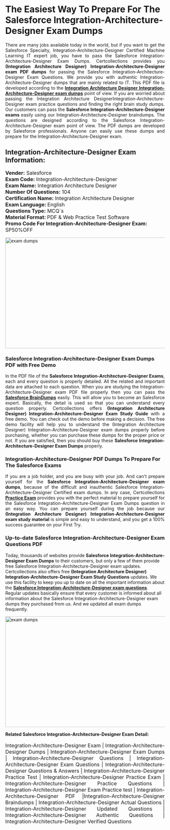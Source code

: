 <h1>The Easiest Way To Prepare For The Salesforce Integration-Architecture-Designer Exam Dumps</h1> <p style="text-align:justify">There are many jobs available today in the world, but if you want to get the Salesforce Specialty, Integration-Architecture-Designer Certified Machine Learning IT expert job, you have to pass the Salesforce Integration-Architecture-Designer Exam Dumps. Certcollections provides you <strong>(Integration Architecture Designer) Integration-Architecture-Designer exam PDF dumps</strong> for passing the Salesforce Integration-Architecture-Designer Exam Questions. We provide you with authentic Integration-Architecture-Designer dumps that are mainly related to IT. This PDF file is developed according to the <a href="https://www.certsofficial.com/salesforce/integration-architecture-designer-questions"><strong>Integration Architecture Designer Integration-Architecture-Designer exam dumps</strong></a> point of view. If you are worried about passing the Integration Architecture DesignerIntegration-Architecture-Designer exam practice questions and finding the right brain study dumps. Our customers can pass the <strong>Salesforce Integration-Architecture-Designer exams </strong>easily using our Integration-Architecture-Designer braindumps. The questions are designed according to the Salesforce Integration-Architecture-Designer exam point of view. The PDF dumps are developed by Salesforce professionals. Anyone can easily use these dumps and prepare for the Integration-Architecture-Designer exam.</p> <h2><strong>Integration-Architecture-Designer Exam Information:</strong></h2> <p><span style="font-size:16px"><strong>Vender:</strong> Salesforce<br /> <strong>Exam Code:</strong> Integration-Architecture-Designer<br /> <strong>Exam Name:</strong> Integration Architecture Designer<br /> <strong>Number Of Questions:</strong> 104<br /> <strong>Certification Name:</strong> Integration Architecture Designer<br /> <strong>Exam Language: </strong>English<br /> <strong>Questions Type:</strong> MCQ`s<br /> <strong>Material Format: </strong>PDF & Web Practice Test Software<br /> <strong>Promo Code For Integration-Architecture-Designer Exam:</strong> SP50%OFF</span></p> <p><a href="https://www.certsofficial.com/salesforce/integration-architecture-designer-questions" rel="no-follow"><img alt="exam dumps" src="https://www.certcollections.com/uploads/content/certsofficial.jpg" style="height:350px; width:750px" /></a></p> <h3><strong>Salesforce Integration-Architecture-Designer Exam Dumps PDF with Free Demo</strong></h3> <p style="text-align:justify">In the PDF file of the <strong>Salesforce Integration-Architecture-Designer Exams</strong>, each and every question is properly detailed. All the related and important data are attached to each question. When you are studying the Integration-Architecture-Designer exam PDF file properly then you can pass the <a href="https://www.certsofficial.com/salesforce-dumps"><strong>Salesforce BrainDumps</strong></a> easily. This will allow you to become an Salesforce expert. Basically, the detail is used so that you can understand every question properly. Certcollections offers <strong>(Integration Architecture Designer) Integration-Architecture-Designer Exam Study Guide</strong> with a free demo. You can check out the demo before making a decision. The free demo facility will help you to understand the (Integration Architecture Designer) Integration-Architecture-Designer exam dumps properly before purchasing, whether you can purchase these dumps for the proper price or not. If you are satisfied, then you should buy these <strong>Salesforce Integration-Architecture-Designer Exam Dumps</strong> properly.</p> <h3><strong>Integration-Architecture-Designer PDF Dumps To Prepare For The Salesforce Exams</strong></h3> <p style="text-align:justify">If you are a job holder, and you are busy with your job. And can't prepare yourself for the <strong>Salesforce Integration-Architecture-Designer exam dumps</strong>, because of the difficult and inauthentic Salesforce Integration-Architecture-Designer Certified exam dumps. In any case, Certcollections <strong><a href="https://www.certsofficial.com/">Practice Exam</a></strong> provides you with the perfect material to prepare yourself for the Salesforce Integration-Architecture-Designer Exam Dumps question in an easy way. You can prepare yourself during the job because our <strong>(Integration Architecture Designer) Integration-Architecture-Designer exam study material</strong> is simple and easy to understand, and you get a 100% success guarantee on your First Try.</p> <h3><strong>Up-to-date Salesforce Integration-Architecture-Designer Exam Questions PDF</strong></h3> <p>Today, thousands of websites provide <strong>Salesforce Integration-Architecture-Designer Exam Dumps</strong> to their customers, but only a few of them provide free Salesforce Integration-Architecture-Designer exam updates. Certcollections also offers free <strong>(Integration Architecture Designer) Integration-Architecture-Designer Exam Study Questions</strong> updates. We use this facility to keep you up to date on all the important information about the <a href="https://www.certsofficial.com/salesforce/integration-architecture-designer-questions"><strong>Salesforce Integration-Architecture-Designer exam questions</strong></a>. Regular updates basically ensure that every customer is informed about all information about the Salesforce Integration-Architecture-Designer exam dumps they purchased from us. And we updated all exam dumps frequently.</p> <p><a href="https://www.certsofficial.com/salesforce/integration-architecture-designer-questions"><img alt="exam dumps " src="https://www.certcollections.com/uploads/content/certsofficial2.jpg" style="height:350px; width:750px" /></a></p> <p style="text-align:justify"><span style="font-size:14px"><strong>Related Salesforce Integration-Architecture-Designer Exam Detail:</strong></span><br /> <br /> <span style="font-size:16px">Integration-Architecture-Designer Exam | Integration-Architecture-Designer Dumps | Integration-Architecture-Designer Exam Dumps | Integration-Architecture-Designer Questions | Integration-Architecture-Designer Exam Questions | Integration-Architecture-Designer Questions & Answers | Integration-Architecture-Designer Practice Test | Integration-Architecture-Designer Practice Exam | Integration-Architecture-Designer Practice Questions | Integration-Architecture-Designer Exam Practice test | Integration-Architecture-Designer PDF |Integration-Architecture-Designer Braindumps | Integration-Architecture-Designer Actual Questions | Integration-Architecture-Designer Updated Questions | Integration-Architecture-Designer Authentic Questions | Integration-Architecture-Designer Verified Questions</span></p>
